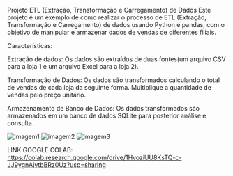 
Projeto ETL (Extração, Transformação e Carregamento) de Dados
Este projeto é um exemplo de como realizar o processo de ETL (Extração, Transformação e Carregamento) de dados usando Python e pandas, com o objetivo de manipular e armazenar dados de vendas de diferentes filiais.

Características:

Extração de dados:
Os dados são extraídos de duas fontes(um arquivo CSV para a loja 1 e um arquivo Excel para a loja 2).

Transformação de Dados:
Os dados são transformados calculando o total de vendas de cada loja da seguinte forma. Multiplique a quantidade de vendas pelo preço unitário.

Armazenamento de Banco de Dados:
Os dados transformados são armazenados em um banco de dados SQLite para posterior análise e consulta.


![imagem1](https://github.com/DevAvoluzo/ETL---PYTHON/assets/164108106/6a4c539e-0c5e-4972-b71c-83f486e928d8)
![imagem2](https://github.com/DevAvoluzo/ETL---PYTHON/assets/164108106/01b311c2-a4c5-4018-8bd6-f0b991fcbb9e)
![imagem3](https://github.com/DevAvoluzo/ETL---PYTHON/assets/164108106/36831239-2b5d-4ead-9533-717a14c06aa1)





LINK GOOGLE COLAB:
https://colab.research.google.com/drive/1HvoziUU8KsTQ-c-JJ9ygnAjvtbBRz0Uz?usp=sharing
